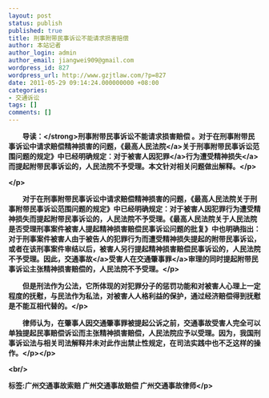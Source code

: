 ```yaml
---
layout: post
status: publish
published: true
title: 刑事附带民事诉讼不能请求损害赔偿
author: 本站记者
author_login: admin
author_email: jiangwei909@gmail.com
wordpress_id: 827
wordpress_url: http://www.gzjtlaw.com/?p=827
date: 2011-05-29 09:14:24.000000000 +08:00
categories:
- 交通诉讼
tags: []
comments: []
---
```

<p><p><strong>　　导读：<&#47;strong>刑事附带民事诉讼不能请求损害赔偿 。对于在刑事附带民事诉讼中请求赔偿精神损害的问题，《最高<a>人民法院<&#47;a>关于刑事附带民事诉讼范围问题的规定》中已经明确规定：对于被害人因<a>犯罪<&#47;a>行为遭受精神<a>损失<&#47;a>而提起附带民事诉讼的，人民法院不予受理。本文针对相关问题做出解释。<&#47;p><p><&#47;p><p>　　对于在刑事附带民事诉讼中请求赔偿精神损害的问题，《最高人民法院关于刑事附带民事诉讼范围问题的规定》中已经明确规定：对于被害人因犯罪行为遭受精神损失而提起附带民事诉讼的，人民法院不予受理。《最高人民法院关于人民法院是否受理刑事案件被害人提起精神损害赔偿民事诉讼问题的批复》中也明确指出：对于刑事案件被害人由于被告人的犯罪行为而遭受精神损失提起的附带民事诉讼，或者在该刑事案件审结以后，被害人另行提起精神损害赔偿民事诉讼的，人民法院不予受理。因此，<a>交通事故<&#47;a>受害人在<a>交通肇事罪<&#47;a>审理的同时提起附带民事诉讼主张精神损害赔偿的，人民法院不予受理。<&#47;p><p>　　但是刑法作为公法，它所体现的对犯罪分子的惩罚功能和对被害人心理上一定程度的抚慰，与民法作为私法，对被害人人格利益的保护，通过经济赔偿得到抚慰是不能互相代替的。<&#47;p><p>　　律师认为，在肇事人因交通肇事罪被提起公诉之前，交通事故受害人完全可以单独提起民事赔偿诉讼而主张精神损害赔偿，人民法院应予以受理。因为，我国刑事诉讼法与相关司法解释并未对此作出禁止性规定，在司法实践中也不乏这样的操作。<&#47;p><&#47;p><br&#47;><p>标签:广州交通事故索赔 广州交通事故赔偿 广州交通事故律师<&#47;p>
